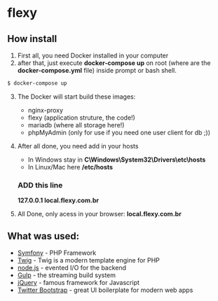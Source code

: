 # flexy

## How install

1. First all, you need Docker installed in your computer
2. after that, just execute **docker-compose up** on root (where are the **docker-compose.yml** file) inside prompt or bash shell.
```sh
$ docker-compose up
```
3. The Docker will start build these images:
    - nginx-proxy
    - flexy (application struture, the code!)
    - mariadb (where all storage here!)
    - phpMyAdmin (only for use if you need one user client for db ;))
4. After all done, you need add in your hosts
    - In Windows stay  in  **C\Windows\System32\Drivers\etc\hosts**
    - In Linux/Mac here **/etc/hosts**

    ### ADD this line
    **127.0.0.1     local.flexy.com.br**
5.  All Done, only acess in your browser: **local.flexy.com.br**

## What was used:
* [Symfony](https://symfony.com) - PHP Framework
* [Twig](https://twig.symfony.com/) - Twig is a modern template engine for PHP
* [node.js](https://nodejs.org) - evented I/O for the backend
* [Gulp](https://gulpjs.com/) - the streaming build system
* [jQuery](https://jquery.com/) -  famous framework for Javascript
* [Twitter Bootstrap](https://getbootstrap.com/) - great UI boilerplate for modern web apps
